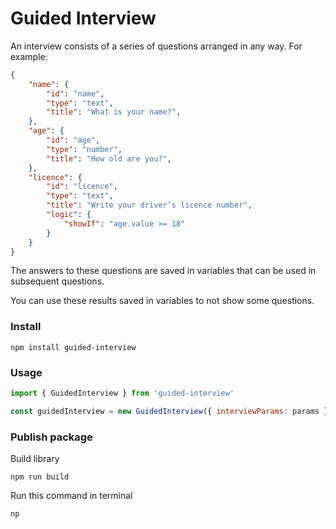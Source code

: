 # Guided Interview

An interview consists of a series of questions arranged in any way. For example:

```json
{
    "name": {
        "id": "name",
        "type": "text",
        "title": "What is your name?",
    },
    "age": {
        "id": "age",
        "type": "number",
        "title": "How old are you?",
    },
    "licence": {
        "id": "licence",
        "type": "text",
        "title": "Write your driver’s licence number",
        "logic": {
            "showIf": "age.value >= 18"
        }
    }
}
```

The answers to these questions are saved in variables that can be used in subsequent questions.

You can use these results saved in variables to not show some questions.

### Install

```
npm install guided-interview
```

### Usage

``` javascript
import { GuidedInterview } from 'guided-interview'

const guidedInterview = new GuidedInterview({ interviewParams: params })
```


### Publish package

Build library
```
npm run build
```

Run this command in terminal
```
np
```